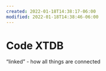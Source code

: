 ```yaml
---
created: 2022-01-18T14:38:17-06:00
modified: 2022-01-18T14:38:46-06:00
---
```


# Code XTDB

“linked” - how all things are connected
